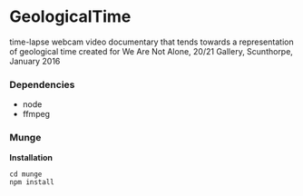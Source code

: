 # GeologicalTime
time-lapse webcam video documentary that tends towards a representation of geological time
created for We Are Not Alone, 20/21 Gallery, Scunthorpe, January 2016

### Dependencies

* node
* ffmpeg

### Munge

**Installation**

`cd munge`  
`npm install`
